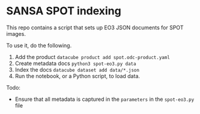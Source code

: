 # SANSA SPOT indexing

This repo contains a script that sets up EO3 JSON documents for SPOT images.

To use it, do the following.

1. Add the product `datacube product add spot.odc-product.yaml`
2. Create metadata docs `python3 spot-eo3.py data`
3. Index the docs `datacube dataset add data/*.json`
4. Run the notebook, or a Python script, to load data.

Todo:

* Ensure that all metadata is captured in the `parameters` in the `spot-eo3.py` file
